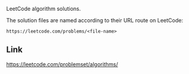 LeetCode algorithm solutions.

The solution files are named according to their URL route on LeetCode:

`https://leetcode.com/problems/<file-name>`

## Link
https://leetcode.com/problemset/algorithms/
